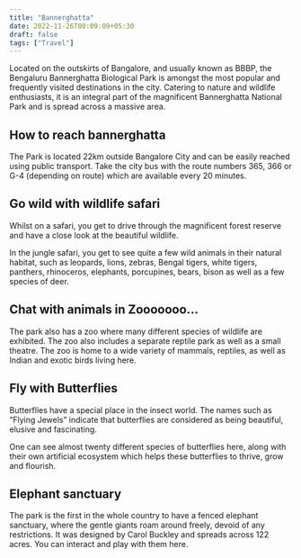 ```yaml
---
title: "Bannerghatta"
date: 2022-11-26T00:09:09+05:30
draft: false
tags: ["Travel"]
---
```


Located on the outskirts of Bangalore, and usually known as BBBP, the Bengaluru Bannerghatta Biological Park is amongst the most popular and frequently visited destinations in the city. Catering to nature and wildlife enthusiasts, it is an integral part of the magnificent Bannerghatta National Park and is spread across a massive area. 

## How to reach bannerghatta

The Park is located 22km outside Bangalore City and can be easily reached using public transport. Take the city bus with the route numbers 365, 366 or G-4 (depending on route) which are available every 20 minutes.

## Go wild with wildlife safari

Whilst on a safari, you get to drive through the magnificent forest reserve and have a close look at the beautiful wildlife. 

In the jungle safari, you get to see quite a few wild animals in their natural habitat, such as leopards, lions, zebras, Bengal tigers, white tigers, panthers, rhinoceros, elephants, porcupines, bears, bison as well as a few species of deer. 

## Chat with animals in Zooooooo...

The park also has a zoo where many different species of wildlife are exhibited. The zoo also includes a separate reptile park as well as a small theatre. The zoo is home to a wide variety of mammals, reptiles, as well as Indian and exotic birds living here. 

## Fly with Butterflies

Butterflies have a special place in the insect world. The names such as “Flying Jewels” indicate that butterflies are considered as being beautiful, elusive and fascinating. 

One can see almost twenty different species of butterflies here, along with their own artificial ecosystem which helps these butterflies to thrive, grow and flourish.

## Elephant sanctuary

The park is the first in the whole country to have a fenced elephant sanctuary, where the gentle giants roam around freely, devoid of any restrictions. It was designed by Carol Buckley and spreads across 122 acres. You can interact and play with them here. 